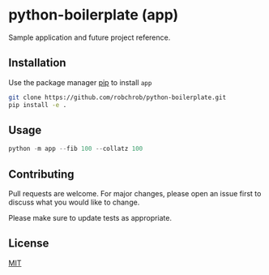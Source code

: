 # python-boilerplate (app)

Sample application and future project reference.

## Installation

Use the package manager [pip](https://pip.pypa.io/en/stable/) to install `app`

```bash
git clone https://github.com/robchrob/python-boilerplate.git
pip install -e .
```

## Usage

```python
python -m app --fib 100 --collatz 100
```

## Contributing
Pull requests are welcome. For major changes, please open an issue first to discuss what you would like to change.

Please make sure to update tests as appropriate.

## License
[MIT](https://choosealicense.com/licenses/mit/)
